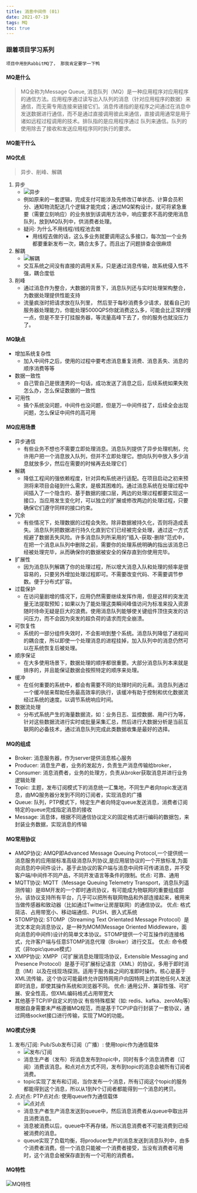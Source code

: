 ```yaml
---
title: 消息中间件 (01)
date: 2021-07-19
tags: MQ
toc: true
---
```


### 跟着项目学习系列
    项目中用到RabbitMQ了， 那我肯定要学一下鸭

<!-- more -->


#### MQ是什么
> MQ全称为Message Queue, 消息队列（MQ）是一种应用程序对应用程序的通信方法。应用程序通过读写出入队列的消息（针对应用程序的数据）来通信，而无需专用连接来链接它们。消息传递指的是程序之间通过在消息中发送数据进行通信，而不是通过直接调用彼此来通信，直接调用通常是用于诸如远程过程调用的技术。排队指的是应用程序通过 队列来通信。队列的使用除去了接收和发送应用程序同时执行的要求。

#### MQ能干什么

#### MQ优点
> 异步、削峰、解耦
1. 异步
    * ![异步](/img/20210719_1.png)
    * 例如原来的一套逻辑，完成支付可能涉及先修改订单状态、计算会员积分、通知物流配送几个逻辑才能完成；通过MQ架构设计，就可将紧急重要（需要立刻响应）的业务放到该调用方法中，响应要求不高的使用消息队列，放到MQ队列中，供消费者处理。
    * 疑问: 为什么不用线程/线程池去做
        * 用线程去做的话，这么多业务就要调用这么多接口，每次加一个业务都要重新发布一次，耦合太多了。而且出了问题排查会很麻烦
2. 解耦
    * ![解耦](/img/20210719_2.png)
    * 交互系统之间没有直接的调用关系，只是通过消息传输，故系统侵入性不强，耦合度低
3. 削峰
    * 通过消息作为整合，大数据的背景下，消息队列还与实时处理架构整合，为数据处理提供性能支持
    * 流量疯涨时把请求放在队列里， 然后至于每秒消费多少请求，就看自己的服务器处理能力，你能处理5000QPS你就消费这么多，可能会比正常的慢一点，但是不至于打挂服务器，等流量高峰下去了，你的服务也就没压力了。

#### MQ缺点
- 增加系统复杂性
    * 加入中间件之后，使用的过程中要考虑消息重复消费、消息丢失、消息的顺序消费等等
- 数据一致性
    * 自己管自己是很渣男的一句话，成功发送了消息之后，后续系统如果失败怎么办，怎么保证数据的一致性
- 可用性
    * 搞个系统没问题，中间件也没问题，但是万一中间件挂了，后续全会出现问题，怎么保证中间件的高可用

#### MQ应用场景
- 异步通信
    * 有些业务不想也不需要立即处理消息。消息队列提供了异步处理机制，允许用户把一个消息放入队列，但并不立即处理它。想向队列中放入多少消息就放多少，然后在需要的时候再去处理它们
- 解耦
    * 降低工程间的强依赖程度，针对异构系统进行适配。在项目启动之初来预测将来项目会碰到什么需求，是极其困难的。通过消息系统在处理过程中间插入了一个隐含的、基于数据的接口层，两边的处理过程都要实现这一接口，当应用发生变化时，可以独立的扩展或修改两边的处理过程，只要确保它们遵守同样的接口约束。
- 冗余
    * 有些情况下，处理数据的过程会失败。除非数据被持久化，否则将造成丢失。消息队列把数据进行持久化直到它们已经被完全处理，通过这一方式规避了数据丢失风险。许多消息队列所采用的”插入-获取-删除”范式中，在把一个消息从队列中删除之前，需要你的处理系统明确的指出该消息已经被处理完毕，从而确保你的数据被安全的保存直到你使用完毕。
- 扩展性
    * 因为消息队列解耦了你的处理过程，所以增大消息入队和处理的频率是很容易的，只要另外增加处理过程即可。不需要改变代码、不需要调节参数。便于分布式扩容。
- 过载保护
    * 在访问量剧增的情况下，应用仍然需要继续发挥作用，但是这样的突发流量无法提取预知；如果以为了能处理这类瞬间峰值访问为标准来投入资源随时待命无疑是巨大的浪费。使用消息队列能够使关键组件顶住突发的访问压力，而不会因为突发的超负荷的请求而完全崩溃。
- 可恢复性
    * 系统的一部分组件失效时，不会影响到整个系统。消息队列降低了进程间的耦合度，所以即使一个处理消息的进程挂掉，加入队列中的消息仍然可以在系统恢复后被处理。
- 顺序保证
    * 在大多使用场景下，数据处理的顺序都很重要。大部分消息队列本来就是排序的，并且能保证数据会按照特定的顺序来处理。
- 缓冲
    * 在任何重要的系统中，都会有需要不同的处理时间的元素。消息队列通过一个缓冲层来帮助任务最高效率的执行，该缓冲有助于控制和优化数据流经过系统的速度。以调节系统响应时间。
- 数据流处理
    * 分布式系统产生的海量数据流，如：业务日志、监控数据、用户行为等，针对这些数据流进行实时或批量采集汇总，然后进行大数据分析是当前互联网的必备技术，通过消息队列完成此类数据收集是最好的选择。

#### MQ的组成
- Broker: 消息服务器，作为server提供消息核心服务
- Producer: 消息生产者，业务的发起方，负责生产消息传输给broker，
- Consumer: 消息消费者，业务的处理方，负责从broker获取消息并进行业务逻辑处理
- Topic: 主题，发布订阅模式下的消息统一汇集地，不同生产者向topic发送消息，由MQ服务器分发到不同的订阅者，实现消息的广播
- Queue: 队列，PTP模式下，特定生产者向特定queue发送消息，消费者订阅特定的queue完成指定消息的接收
- Message: 消息体，根据不同通信协议定义的固定格式进行编码的数据包，来封装业务数据，实现消息的传输

####  MQ常用协议
- AMQP协议: AMQP即Advanced Message Queuing Protocol,一个提供统一消息服务的应用层标准高级消息队列协议,是应用层协议的一个开放标准,为面向消息的中间件设计。基于此协议的客户端与消息中间件可传递消息，并不受客户端/中间件不同产品，不同开发语言等条件的限制。优点: 可靠、通用
- MQTT协议: MQTT（Message Queuing Telemetry Transport，消息队列遥测传输）是IBM开发的一个即时通讯协议，有可能成为物联网的重要组成部分。该协议支持所有平台，几乎可以把所有联网物品和外部连接起来，被用来当做传感器和致动器（比如通过Twitter让房屋联网）的通信协议。 优点: 格式简洁、占用带宽小、移动端通信、PUSH、嵌入式系统
- STOMP协议: STOMP（Streaming Text Orientated Message Protocol）是流文本定向消息协议，是一种为MOM(Message Oriented Middleware，面向消息的中间件)设计的简单文本协议。STOMP提供一个可互操作的连接格式，允许客户端与任意STOMP消息代理（Broker）进行交互。 优点: 命令模式（非topic\queue模式）
- XMPP协议: XMPP（可扩展消息处理现场协议，Extensible Messaging and Presence Protocol）是基于可扩展标记语言（XML）的协议，多用于即时消息（IM）以及在线现场探测。适用于服务器之间的准即时操作。核心是基于XML流传输，这个协议可能最终允许因特网用户向因特网上的其他任何人发送即时消息，即使其操作系统和浏览器不同。 优点: 通用公开、兼容性强、可扩展、安全性高，但XML编码格式占用带宽大
- 其他基于TCP/IP自定义的协议 有些特殊框架（如: redis、kafka、zeroMq等）根据自身需要未严格遵循MQ规范，而是基于TCP\IP自行封装了一套协议，通过网络socket接口进行传输，实现了MQ的功能。

#### MQ模式分类
1. 发布/订阅: Pub/Sub发布订阅（广播）: 使用topic作为通信载体
    * ![发布/订阅](/img/20210719_3.png)
    * 消息生产者（发布）将消息发布到topic中，同时有多个消息消费者（订阅）消费该消息。和点对点方式不同，发布到topic的消息会被所有订阅者消费。
    * topic实现了发布和订阅，当你发布一个消息，所有订阅这个topic的服务都能得到这个消息，所以从1到N个订阅者都能得到一个消息的拷贝。
2. 点对点: PTP点对点: 使用queue作为通信载体
    * ![点对点](/img/20210719_4.png)
    * 消息生产者生产消息发送到queue中，然后消息消费者从queue中取出并且消费消息。 
    * 消息被消费以后，queue中不再存储，所以消息消费者不可能消费到已经被消费的消息。
    * queue实现了负载均衡，将producer生产的消息发送到消息队列中，由多个消费者消费。但一个消息只能被一个消费者接受，当没有消费者可用时，这个消息会被保存直到有一个可用的消费者。 

#### MQ特性
![MQ特性](/img/20210719_5.png)


